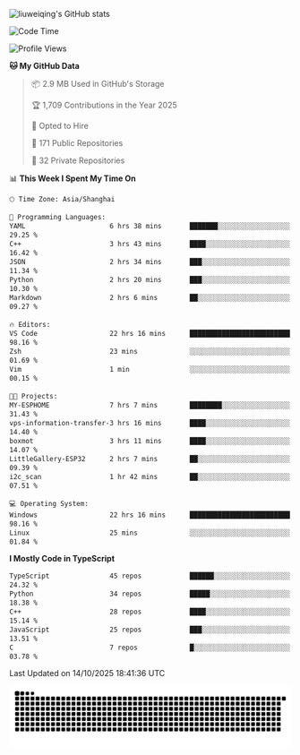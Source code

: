 ![liuweiqing's GitHub stats](https://github-readme-stats.vercel.app/api?username=14790897&show_icons=true&locale=cn&include_all_commits=true&count_private=true)

<!--START_SECTION:waka-->
![Code Time](http://img.shields.io/badge/Code%20Time-2%2C631%20hrs%2050%20mins-blue)

![Profile Views](http://img.shields.io/badge/Profile%20Views-2-blue)

**🐱 My GitHub Data** 

> 📦 2.9 MB Used in GitHub's Storage 
 > 
> 🏆 1,709 Contributions in the Year 2025
 > 
> 💼 Opted to Hire
 > 
> 📜 171 Public Repositories 
 > 
> 🔑 32 Private Repositories 
 > 
📊 **This Week I Spent My Time On** 

```text
🕑︎ Time Zone: Asia/Shanghai

💬 Programming Languages: 
YAML                     6 hrs 38 mins       ███████░░░░░░░░░░░░░░░░░░   29.25 % 
C++                      3 hrs 43 mins       ████░░░░░░░░░░░░░░░░░░░░░   16.42 % 
JSON                     2 hrs 34 mins       ███░░░░░░░░░░░░░░░░░░░░░░   11.34 % 
Python                   2 hrs 20 mins       ███░░░░░░░░░░░░░░░░░░░░░░   10.30 % 
Markdown                 2 hrs 6 mins        ██░░░░░░░░░░░░░░░░░░░░░░░   09.27 % 

🔥 Editors: 
VS Code                  22 hrs 16 mins      █████████████████████████   98.16 % 
Zsh                      23 mins             ░░░░░░░░░░░░░░░░░░░░░░░░░   01.69 % 
Vim                      1 min               ░░░░░░░░░░░░░░░░░░░░░░░░░   00.15 % 

🐱‍💻 Projects: 
MY-ESPHOME               7 hrs 7 mins        ████████░░░░░░░░░░░░░░░░░   31.43 % 
vps-information-transfer-3 hrs 16 mins       ████░░░░░░░░░░░░░░░░░░░░░   14.40 % 
boxmot                   3 hrs 11 mins       ████░░░░░░░░░░░░░░░░░░░░░   14.07 % 
LittleGallery-ESP32      2 hrs 7 mins        ██░░░░░░░░░░░░░░░░░░░░░░░   09.39 % 
i2c_scan                 1 hr 42 mins        ██░░░░░░░░░░░░░░░░░░░░░░░   07.51 % 

💻 Operating System: 
Windows                  22 hrs 16 mins      █████████████████████████   98.16 % 
Linux                    25 mins             ░░░░░░░░░░░░░░░░░░░░░░░░░   01.84 % 
```

**I Mostly Code in TypeScript** 

```text
TypeScript               45 repos            ██████░░░░░░░░░░░░░░░░░░░   24.32 % 
Python                   34 repos            █████░░░░░░░░░░░░░░░░░░░░   18.38 % 
C++                      28 repos            ████░░░░░░░░░░░░░░░░░░░░░   15.14 % 
JavaScript               25 repos            ███░░░░░░░░░░░░░░░░░░░░░░   13.51 % 
C                        7 repos             █░░░░░░░░░░░░░░░░░░░░░░░░   03.78 % 
```




 Last Updated on 14/10/2025 18:41:36 UTC
<!--END_SECTION:waka-->

<picture>
  <source media="(prefers-color-scheme: dark)" srcset="https://raw.githubusercontent.com/14790897/14790897/output/github-contribution-grid-snake-dark.svg" />
  <source media="(prefers-color-scheme: light)" srcset="https://raw.githubusercontent.com/14790897/14790897/output/github-contribution-grid-snake.svg" />
  <img alt="github-snake" src="https://raw.githubusercontent.com/14790897/14790897/output/github-contribution-grid-snake.svg" />
</picture>
